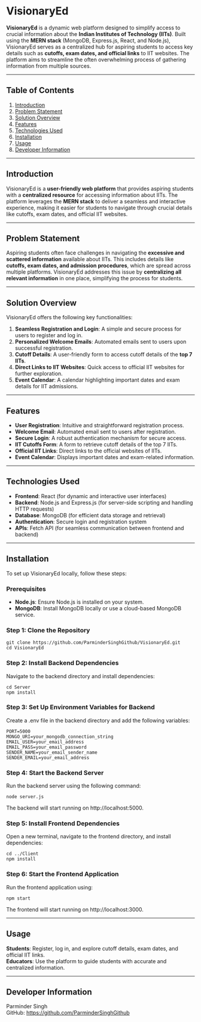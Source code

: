 # VisionaryEd

**VisionaryEd** is a dynamic web platform designed to simplify access to crucial information about the **Indian Institutes of Technology (IITs)**. Built using the **MERN stack** (MongoDB, Express.js, React, and Node.js), VisionaryEd serves as a centralized hub for aspiring students to access key details such as **cutoffs, exam dates, and official links** to IIT websites. The platform aims to streamline the often overwhelming process of gathering information from multiple sources.

---

## Table of Contents
1. [Introduction](#introduction)
2. [Problem Statement](#problem-statement)
3. [Solution Overview](#solution-overview)
4. [Features](#features)
5. [Technologies Used](#technologies-used)
6. [Installation](#installation)
7. [Usage](#usage)
8. [Developer Information](#developer-information)

---

## Introduction
VisionaryEd is a **user-friendly web platform** that provides aspiring students with a **centralized resource** for accessing information about IITs. The platform leverages the **MERN stack** to deliver a seamless and interactive experience, making it easier for students to navigate through crucial details like cutoffs, exam dates, and official IIT websites.

---

## Problem Statement
Aspiring students often face challenges in navigating the **excessive and scattered information** available about IITs. This includes details like **cutoffs, exam dates, and admission procedures**, which are spread across multiple platforms. VisionaryEd addresses this issue by **centralizing all relevant information** in one place, simplifying the process for students.

---

## Solution Overview
VisionaryEd offers the following key functionalities:
1. **Seamless Registration and Login**: A simple and secure process for users to register and log in.
2. **Personalized Welcome Emails**: Automated emails sent to users upon successful registration.
3. **Cutoff Details**: A user-friendly form to access cutoff details of the **top 7 IITs**.
4. **Direct Links to IIT Websites**: Quick access to official IIT websites for further exploration.
5. **Event Calendar**: A calendar highlighting important dates and exam details for IIT admissions.

---

## Features
- **User Registration**: Intuitive and straightforward registration process.
- **Welcome Email**: Automated email sent to users after registration.
- **Secure Login**: A robust authentication mechanism for secure access.
- **IIT Cutoffs Form**: A form to retrieve cutoff details of the top 7 IITs.
- **Official IIT Links**: Direct links to the official websites of IITs.
- **Event Calendar**: Displays important dates and exam-related information.

---

## Technologies Used
- **Frontend**: React (for dynamic and interactive user interfaces)
- **Backend**: Node.js and Express.js (for server-side scripting and handling HTTP requests)
- **Database**: MongoDB (for efficient data storage and retrieval)
- **Authentication**: Secure login and registration system
- **APIs**: Fetch API (for seamless communication between frontend and backend)

---

## Installation
To set up VisionaryEd locally, follow these steps:

### Prerequisites
- **Node.js**: Ensure Node.js is installed on your system.
- **MongoDB**: Install MongoDB locally or use a cloud-based MongoDB service.

### Step 1: Clone the Repository
```
git clone https://github.com/ParminderSinghGithub/VisionaryEd.git
cd VisionaryEd
```
### Step 2: Install Backend Dependencies
Navigate to the backend directory and install dependencies:
```
cd Server
npm install
```
### Step 3: Set Up Environment Variables for Backend
Create a .env file in the backend directory and add the following variables:
```
PORT=5000
MONGO_URI=your_mongodb_connection_string
EMAIL_USER=your_email_address
EMAIL_PASS=your_email_password
SENDER_NAME=your_email_sender_name
SENDER_EMAIL=your_email_address
```
### Step 4: Start the Backend Server
Run the backend server using the following command:
```
node server.js
```
The backend will start running on http://localhost:5000.

### Step 5: Install Frontend Dependencies
Open a new terminal, navigate to the frontend directory, and install dependencies:
```
cd ../Client
npm install
```
### Step 6: Start the Frontend Application
Run the frontend application using:
```
npm start
```
The frontend will start running on http://localhost:3000.

--- 

## Usage
**Students**: Register, log in, and explore cutoff details, exam dates, and official IIT links.  
**Educators**: Use the platform to guide students with accurate and centralized information.

--- 

## Developer Information
Parminder Singh  
GitHub: https://github.com/ParminderSinghGithub
